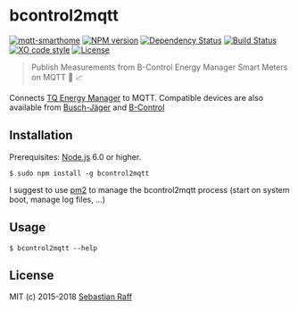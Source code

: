 # bcontrol2mqtt

[![mqtt-smarthome](https://img.shields.io/badge/mqtt-smarthome-blue.svg)](https://github.com/mqtt-smarthome/mqtt-smarthome)
[![NPM version](https://badge.fury.io/js/bcontrol2mqtt.svg)](http://badge.fury.io/js/bcontrol2mqtt)
[![Dependency Status](https://img.shields.io/gemnasium/hobbyquaker/bcontrol2mqtt.svg?maxAge=2592000)](https://gemnasium.com/github.com/hobbyquaker/bcontrol2mqtt)
[![Build Status](https://travis-ci.org/hobbyquaker/bcontrol2mqtt.svg?branch=master)](https://travis-ci.org/hobbyquaker/bcontrol2mqtt)
[![XO code style](https://img.shields.io/badge/code_style-XO-5ed9c7.svg)](https://github.com/sindresorhus/xo)
[![License][mit-badge]][mit-url]

> Publish Measurements from B-Control Energy Manager Smart Meters on MQTT 🔌 📈

Connects [TQ Energy Manager](http://www.tq-group.com/produkte/produktdetail/prod/energy-manager/extb/Main/) to MQTT.
Compatible devices are also available from [Busch-Jäger](https://www.busch-jaeger.de/produkte/produktloesungen/busch-smartenergy/busch-energymonitor/) 
and [B-Control](http://www.posid.de/energy-shop/?tx_trattmannshop_shop%5Bcategory%5D=5&tx_trattmannshop_shop%5Baction%5D=list&tx_trattmannshop_shop%5Bcontroller%5D=Article&cHash=095630d91afa7daafa1e7e1174562838#shop-articles)


## Installation

Prerequisites: [Node.js](https://nodejs.org) 6.0 or higher.

`$ sudo npm install -g bcontrol2mqtt`

I suggest to use [pm2](http://pm2.keymetrics.io/) to manage the bcontrol2mqtt process (start on system boot, manage log files, 
...)


## Usage

`$ bcontrol2mqtt --help`


## License

MIT (c) 2015-2018 [Sebastian Raff](https://github.com/hobbyquaker)

[mit-badge]: https://img.shields.io/badge/License-MIT-blue.svg?style=flat
[mit-url]: LICENSE

